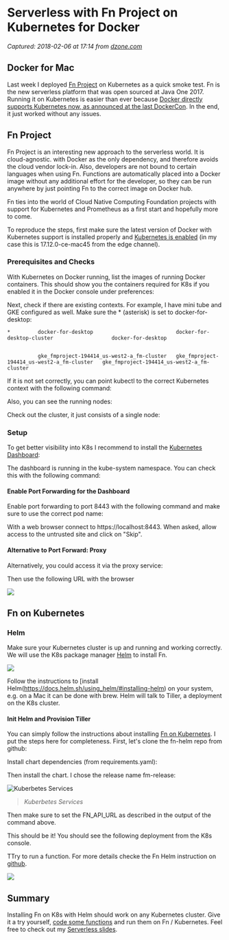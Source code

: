 # Serverless with Fn Project on Kubernetes for Docker

_Captured: 2018-02-06 at 17:14 from [dzone.com](https://dzone.com/articles/serverless-with-fn-project-on-kubernetes-for-docke?edition=359129&utm_source=Zone%20Newsletter&utm_medium=email&utm_campaign=cloud%202018-02-06)_

## Docker for Mac

Last week I deployed [Fn Project](https://github.com/fnproject) on Kubernetes as a quick smoke test. Fn is the new serverless platform that was open sourced at Java One 2017. Running it on Kubernetes is easier than ever because [Docker directly supports Kubernetes now, as announced at the last DockerCon](https://blog.docker.com/2017/10/kubernetes-docker-platform-and-moby-project/). In the end, it just worked without any issues.

## Fn Project

Fn Project is an interesting new approach to the serverless world. It is cloud-agnostic. with Docker as the only dependency, and therefore avoids the cloud vendor lock-in. Also, developers are not bound to certain languages when using Fn. Functions are automatically placed into a Docker image without any additional effort for the developer, so they can be run anywhere by just pointing Fn to the correct image on Docker hub.

Fn ties into the world of Cloud Native Computing Foundation projects with support for Kubernetes and Prometheus as a first start and hopefully more to come.

To reproduce the steps, first make sure the latest version of Docker with Kubernetes support is installed properly and [Kubernetes is enabled](https://rominirani.com/tutorial-getting-started-with-kubernetes-with-docker-on-mac-7f58467203fd) (in my case this is 17.12.0-ce-mac45 from the edge channel).

### Prerequisites and Checks

With Kubernetes on Docker running, list the images of running Docker containers. This should show you the containers required for K8s if you enabled it in the Docker console under preferences:

Next, check if there are existing contexts. For example, I have mini tube and GKE configured as well. Make sure the * (asterisk) is set to docker-for-desktop:
    
    
    *         docker-for-desktop                           docker-for-desktop-cluster                   docker-for-desktop                           
    
    
              gke_fmproject-194414_us-west2-a_fm-cluster   gke_fmproject-194414_us-west2-a_fm-cluster   gke_fmproject-194414_us-west2-a_fm-cluster   

If it is not set correctly, you can point kubectl to the correct Kubernetes context with the following command:

Also, you can see the running nodes:

Check out the cluster, it just consists of a single node:

### Setup

To get better visibility into K8s I recommend to install the [Kubernetes Dashboard](https://github.com/kubernetes/dashboard):

The dashboard is running in the kube-system namespace. You can check this with the following command:

#### Enable Port Forwarding for the Dashboard

Enable port forwarding to port 8443 with the following command and make sure to use the correct pod name:

With a web browser connect to https://localhost:8443. When asked, allow access to the untrusted site and click on "Skip".

#### Alternative to Port Forward: Proxy

Alternatively, you could access it via the proxy service:

Then use the following URL with the browser

![](http://www.munzandmore.com/wp-content/uploads/2018/01/Screen-Shot-2018-01-17-at-16.41.38.png)

## Fn on Kubernetes

### Helm

Make sure your Kubernetes cluster is up and running and working correctly. We will use the K8s package manager [Helm](https://github.com/kubernetes/helm) to install Fn.

![](http://www.munzandmore.com/wp-content/uploads/2018/01/Screen-Shot-2018-01-17-at-16.27.02.png)

Follow the instructions to [install Helm(https://docs.helm.sh/using_helm/#installing-helm) on your system, e.g. on a Mac it can be done with brew. Helm will talk to Tiller, a deployment on the K8s cluster.

#### Init Helm and Provision Tiller

You can simply follow the instructions about installing [Fn on Kubernetes](https://medium.com/fnproject/fn-project-helm-chart-for-kubernetes-e97ded6f4f0c). I put the steps here for completeness. First, let's clone the fn-helm repo from github:

Install chart dependencies (from requirements.yaml):

Then install the chart. I chose the release name fm-release:

![Kuberbetes Services](http://www.munzandmore.com/wp-content/uploads/2018/01/Screen-Shot-2018-01-17-at-16.41.24.png)

> _Kuberbetes Services_

Then make sure to set the FN_API_URL as described in the output of the command above.

This should be it! You should see the following deployment from the K8s console.

TTry to run a function. For more details checke the Fn Helm instruction on [github](https://github.com/fnproject/fn-helm).

![](http://www.munzandmore.com/wp-content/uploads/2018/01/Screen-Shot-2018-01-17-at-16.27.58.png)

## Summary

Installing Fn on K8s with Helm should work on any Kubernetes cluster. Give it a try yourself, [code some functions](http://www.munzandmore.com/2018/aws/fn-project-on-public-clouds) and run them on Fn / Kubernetes. Feel free to check out my [Serverless slides](https://speakerdeck.com/fmunz/serverless-architectures-devoxx-2017-presentations-includes-aws-lambda-fn-project).
